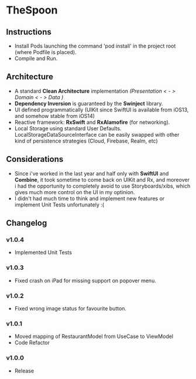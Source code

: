#  TheSpoon

## Instructions
- Install Pods launching the command 'pod install' in the project root (where Podfile is placed).
- Compile and Run.

## Architecture
- A standard **Clean Architecture** implementation *(Presentation < - > Domain < - > Data )*
- **Dependency Inversion** is guaranteed by the **Swinject** library.
- UI defined programmatically (UIKit since SwiftUI is available from iOS13, and somehow stable from iOS14)
- Reactive framework: **RxSwift** and **RxAlamofire** (for networking).
- Local Storage using standard User Defaults. LocalStorageDataSourceInterface can be easily swapped with other kind of persistence strategies (Cloud, Firebase, Realm, etc)

## Considerations
- Since i've worked in the last year and half only with **SwiftUI** and **Combine**, it took sometime to come back on UIKit and Rx, and moreover i had the opportunity to completely avoid to use Storyboards/xibs, which gives much more control on the UI in my optinion.
- I didn't had much time to think and implement new features or implement Unit Tests unfortunately :(

## Changelog

### v1.0.4 
- Implemented Unit Tests

### v1.0.3
- Fixed crash on iPad for missing support on popover menu.

### v1.0.2
- Fixed wrong image status for favourite button. 

### v1.0.1
- Moved mapping of RestaurantModel from UseCase to ViewModel
- Code Refactor

### v1.0.0
- Release


